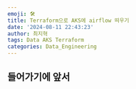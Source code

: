 ```yaml
---
emoji: 🛠️
title: Terraform으로 AKS에 airflow 띄우기
date: '2024-08-11 22:43:23'
author: 최지혁
tags: Data AKS Terraform
categories: Data_Engineering
---
```

## 들어가기에 앞서